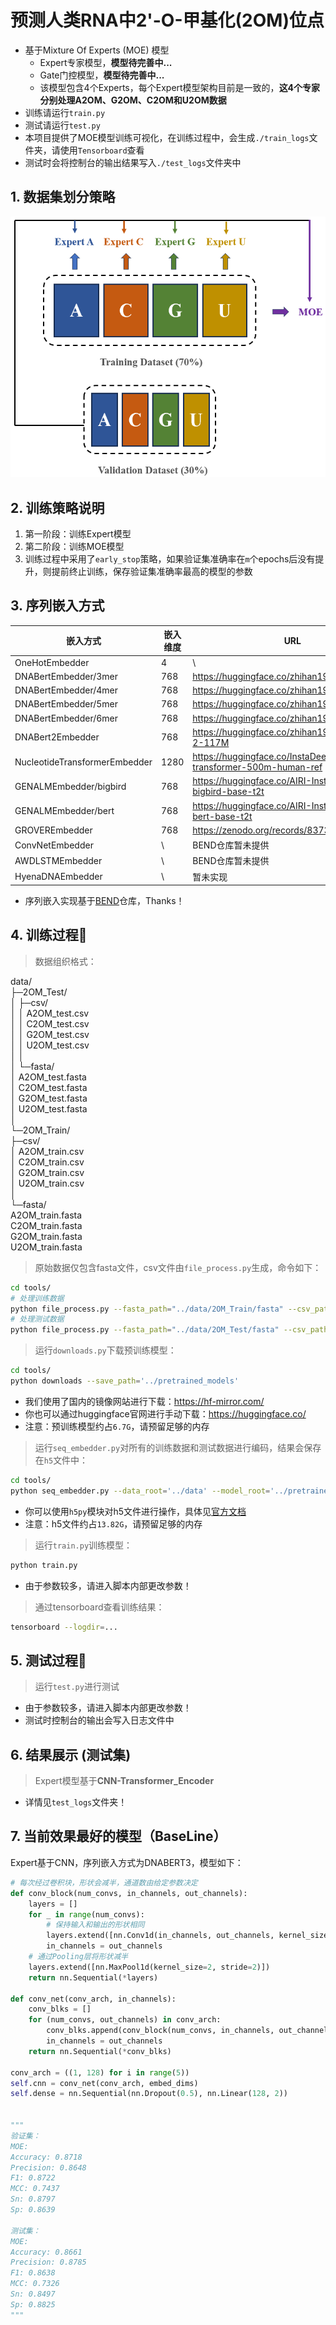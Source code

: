 # 预测人类RNA中2'-O-甲基化(2OM)位点

- 基于Mixture Of Experts (MOE) 模型
  - Expert专家模型，**模型待完善中...**
  - Gate门控模型，**模型待完善中...**
  - 该模型包含4个Experts，每个Expert模型架构目前是一致的，**这4个专家分别处理A2OM、G2OM、C2OM和U2OM数据**
- 训练请运行`train.py`
- 测试请运行`test.py`
- 本项目提供了MOE模型训练可视化，在训练过程中，会生成`./train_logs`文件夹，请使用`Tensorboard`查看
- 测试时会将控制台的输出结果写入`./test_logs`文件夹中

## 1. 数据集划分策略

<img src="img/image-20240128191719121.png" alt="image-20240128191719121" style="zoom: 67%;" />

## 2. 训练策略说明

1. 第一阶段：训练Expert模型
2. 第二阶段：训练MOE模型
3. 训练过程中采用了`early_stop`策略，如果验证集准确率在`m`个epochs后没有提升，则提前终止训练，保存验证集准确率最高的模型的参数 

## 3. 序列嵌入方式

| 嵌入方式                      | 嵌入维度 | URL                                                          |
| ----------------------------- | -------- | ------------------------------------------------------------ |
| OneHotEmbedder                | 4        | \                                                            |
| DNABertEmbedder/3mer          | 768      | https://huggingface.co/zhihan1996/DNA_bert_3                 |
| DNABertEmbedder/4mer          | 768      | https://huggingface.co/zhihan1996/DNA_bert_4                 |
| DNABertEmbedder/5mer          | 768      | https://huggingface.co/zhihan1996/DNA_bert_5                 |
| DNABertEmbedder/6mer          | 768      | https://huggingface.co/zhihan1996/DNA_bert_6                 |
| DNABert2Embedder              | 768      | https://huggingface.co/zhihan1996/DNABERT-2-117M             |
| NucleotideTransformerEmbedder | 1280     | https://huggingface.co/InstaDeepAI/nucleotide-transformer-500m-human-ref |
| GENALMEmbedder/bigbird        | 768      | https://huggingface.co/AIRI-Institute/gena-lm-bigbird-base-t2t |
| GENALMEmbedder/bert           | 768      | https://huggingface.co/AIRI-Institute/gena-lm-bert-base-t2t  |
| GROVEREmbedder                | 768      | https://zenodo.org/records/8373117                           |
| ConvNetEmbedder               | \        | BEND仓库暂未提供                                             |
| AWDLSTMEmbedder               | \        | BEND仓库暂未提供                                             |
| HyenaDNAEmbedder              | \        | 暂未实现                                                     |

- 序列嵌入实现基于[BEND](https://github.com/frederikkemarin/BEND)仓库，Thanks！

## 4. 训练过程🎄

> 数据组织格式：

data/  
├─2OM_Test/  
│  ├─csv/  
│  │      A2OM_test.csv  
│  │      C2OM_test.csv  
│  │      G2OM_test.csv  
│  │      U2OM_test.csv  
│  │  
│  └─fasta/  
│          A2OM_test.fasta  
│          C2OM_test.fasta  
│          G2OM_test.fasta  
│          U2OM_test.fasta  
│  
└─2OM_Train/  
    ├─csv/  
    │      A2OM_train.csv  
    │      C2OM_train.csv  
    │      G2OM_train.csv  
    │      U2OM_train.csv  
    │  
    └─fasta/  
            A2OM_train.fasta  
            C2OM_train.fasta  
            G2OM_train.fasta  
            U2OM_train.fasta

> 原始数据仅包含fasta文件，csv文件由`file_process.py`生成，命令如下：

```bash
cd tools/
# 处理训练数据
python file_process.py --fasta_path="../data/2OM_Train/fasta" --csv_path="../data/2OM_Train/csv" --need_convert_U2T=True
# 处理测试数据
python file_process.py --fasta_path="../data/2OM_Test/fasta" --csv_path="../data/2OM_Test/csv" --need_convert_U2T=True
```

> 运行`downloads.py`下载预训练模型：

```bash
cd tools/
python downloads --save_path='../pretrained_models'
```
- 我们使用了国内的镜像网站进行下载：https://hf-mirror.com/
- 你也可以通过huggingface官网进行手动下载：https://huggingface.co/
- 注意：预训练模型约占`6.7G`，请预留足够的内存

> 运行`seq_embedder.py`对所有的训练数据和测试数据进行编码，结果会保存在`h5`文件中：

```bash
cd tools/
python seq_embedder.py --data_root='../data' --model_root='../pretrained_models' --h5_file='../embed.h5' --device='cuda:0'
```

- 你可以使用`h5py`模块对h5文件进行操作，具体见[官方文档](https://docs.h5py.org/en/stable/index.html)
- 注意：h5文件约占`13.82G`，请预留足够的内存

> 运行`train.py`训练模型：

```bash
python train.py
```

- 由于参数较多，请进入脚本内部更改参数！

> 通过tensorboard查看训练结果：

```bash
tensorboard --logdir=...
```

## 5. 测试过程🎄

> 运行`test.py`进行测试

- 由于参数较多，请进入脚本内部更改参数！
- 测试时控制台的输出会写入日志文件中

## 6. 结果展示 (测试集)

> Expert模型基于**CNN-Transformer_Encoder**

- 详情见`test_logs`文件夹！

## 7. 当前效果最好的模型（BaseLine）

Expert基于CNN，序列嵌入方式为DNABERT3，模型如下：

```python
# 每次经过卷积块，形状会减半，通道数由给定参数决定
def conv_block(num_convs, in_channels, out_channels):
    layers = []
    for _ in range(num_convs):
        # 保持输入和输出的形状相同
        layers.extend([nn.Conv1d(in_channels, out_channels, kernel_size=3, padding=1), nn.ReLU()])
        in_channels = out_channels
    # 通过Pooling层将形状减半
    layers.extend([nn.MaxPool1d(kernel_size=2, stride=2)])
    return nn.Sequential(*layers)

def conv_net(conv_arch, in_channels):
    conv_blks = []
    for (num_convs, out_channels) in conv_arch:
        conv_blks.append(conv_block(num_convs, in_channels, out_channels))
        in_channels = out_channels
    return nn.Sequential(*conv_blks)

conv_arch = ((1, 128) for i in range(5))
self.cnn = conv_net(conv_arch, embed_dims)
self.dense = nn.Sequential(nn.Dropout(0.5), nn.Linear(128, 2))


"""
验证集：
MOE:
Accuracy: 0.8718
Precision: 0.8648
F1: 0.8722
MCC: 0.7437
Sn: 0.8797
Sp: 0.8639

测试集：
MOE:
Accuracy: 0.8661
Precision: 0.8785
F1: 0.8638
MCC: 0.7326
Sn: 0.8497
Sp: 0.8825
"""
```

